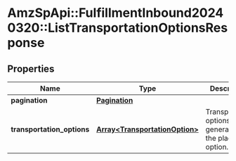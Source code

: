 # AmzSpApi::FulfillmentInbound20240320::ListTransportationOptionsResponse

## Properties
Name | Type | Description | Notes
------------ | ------------- | ------------- | -------------
**pagination** | [**Pagination**](Pagination.md) |  | [optional] 
**transportation_options** | [**Array&lt;TransportationOption&gt;**](TransportationOption.md) | Transportation options generated for the placement option. | 

